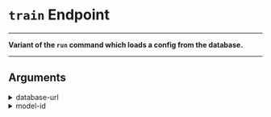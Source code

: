 # `train` Endpoint

---

**Variant of the `run` command which loads a config from the database.**

---

## Arguments

<details style="margin-left:2em">
<summary style="margin-left:-2em">database-url</summary>


_URL of the database (wrapper)_

Argument type: str

Numer of arguments: A single value.

This argument is mandatory and must be given.

This argument has no default value.

There are no additional constraints on this argument.

</details>


<details style="margin-left:2em">
<summary style="margin-left:-2em">model-id</summary>


_ID of the model being trained. Must be present in the database. (only required for storage)_

Argument type: str

Numer of arguments: A single value.

This argument is optional

Default value: .

There are no additional constraints on this argument.

</details>
